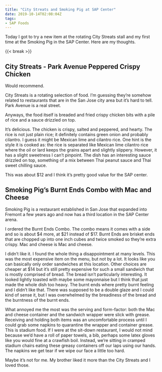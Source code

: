 ```yaml
---
title: "City Streats and Smoking Pig at SAP Center"
date: 2019-10-14T02:08:04Z
tags:
- SAP Foods
---
```


Today I got to try a new item at the rotating City Streats stall and my first time at the Smoking Pig in the SAP Center.  Here are my thoughts.

{{< break >}}
## City Streats - Park Avenue Peppered Crispy Chicken

Would recommend.

City Streats is a rotating selection of food.  I’m guessing they’re somehow related to restaurants that are in the San Jose city area but it’s hard to tell.  Park Avenue is a real street.

Anyways, the food itself is breaded and fried crispy chicken bits with a pile of rice and a sauce drizzled on top.

It’s delicious.  The chicken is crispy, salted and peppered, and hearty.  The rice is not just plain rice; it definitely contains green onion and probably cilantro.  I guess it might be Mexican lime and cilantro rice.  One hint is the style it is cooked as: the rice is separated like Mexican lime cilantro rice where the oil or lard keeps the grains apart and slightly slippery.  However, it has a slight sweetness I can’t pinpoint.  The dish has an interesting sauce drizzled on top, something of a mix between Thai peanut sauce and Thai sweet chilling sauce.

This was about $12 and I think it’s pretty good value for the SAP center.

## Smoking Pig’s Burnt Ends Combo with Mac and Cheese

Smoking Pig is a restaurant established in San Jose that expanded into Fremont a few years ago and now has a third location in the SAP Center arena.

I ordered the Burnt Ends Combo.  The combo means it comes with a side and so is about $4 more, at $21 instead of $17.  Burnt Ends are brisket ends that are chopped up into one inch cubes and twice smoked so they’re extra crispy.  Mac and cheese is Mac and cheese.

I didn’t like it.  I found the whole thing a disappointment at many levels.  This was the most expensive item on the menu, but not by a lot.  It looks like you can basically only order sandwiches at this location.  Other choices are cheaper at $14 but it’s still pretty expensive for such a small sandwich that is mostly comprised of bread.  The bread isn’t particularly interesting.  It looked lightly toasted with maybe some mayonnaise but I think that just made the whole dish too heavy.   The burnt ends where pretty burnt feeling and I didn’t like that.  There was supposed to be a double glaze and I could kind of sense it, but I was overwhelmed by the breadiness of the bread and the burntness of the burnt ends.

What annoyed me the most was the serving and form-factor: both the Mac and cheese container and the sandwich wrapper were slick with grease.  Receiving and holding both items was an uncomfortable process until I could grab some napkins to quarantine the wrapper and container grease.  This is stadium food.  If I were at the sit-down restaurant, I would not mind because we’d have a roll of paper towels, a bib, perhaps some latex gloves like you would fine at a crawfish boil.  Instead, we’re sitting in cramped stadium chairs eating these greasy containers off our laps using our hands.  The napkins we get tear if we wipe our face a little too hard.

Maybe it’s not for me.  My brother liked it more than the City Streats and I loved those.









